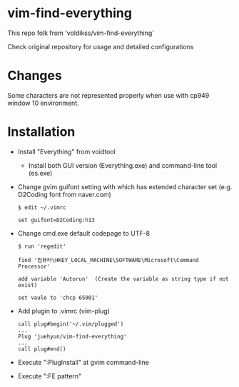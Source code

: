 # vim-find-everything

This repo folk from 'voldikss/vim-find-everything'

Check original repository for usage and detailed configurations

# Changes

Some characters are not represented properly when use with cp949 window 10 environment.

# Installation

- Install "Everything" from voidtool

	- Install both GUI version (Everything.exe) and command-line tool (es.exe)

- Change gvim guifont setting with which has extended character set (e.g. D2Coding font from naver.com)

	```
	$ edit ~/.vimrc

	set guifont=D2Coding:h13
	```

- Change cmd.exe default codepage to UTF-8

	```
	$ run 'regedit'

	find '컴퓨터\HKEY_LOCAL_MACHINE\SOFTWARE\Microsoft\Command Processor'

	add variable 'Autorun'  (Create the variable as string type if not exist)

	set vaule to 'chcp 65001'
	```

- Add plugin to .vimrc (vim-plug)

	```
	call plug#begin('~/.vim/plugged')
	...
	Plug 'juehyun/vim-find-everything'
	...
	call plug#end()
	```

- Execute ":PlugInstall" at gvim command-line

- Execute ":FE pattern<CR>"

